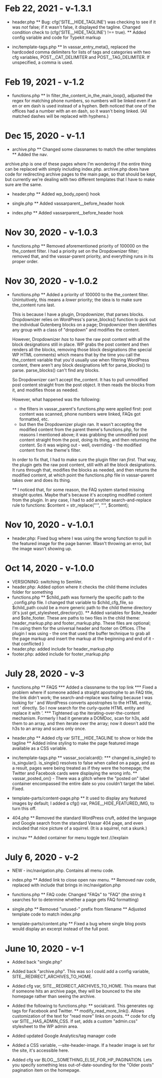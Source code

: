 Feb 22, 2021 - v-1.3.1
======================

* header.php
** Bug: cfg('SITE__HIDE_TAGLINE') was checking to see if it was *not* false; if it wasn't false, it displayed the tagline. Changed condition check to (cfg('SITE__HIDE_TAGLINE') !== true).
** Added config variable and code for Typekit markup

* inc/template-tags.php
** In vassar_entry_meta(), replaced the hardcoded comma delimiters for lists of tags and categories with two cfg variables, POST__CAT_DELIMITER and POST__TAG_DELIMITER. If unspecified, a comma is used.

 

Feb 19, 2021 - v-1.2
====================

* functions.php
** In filter_the_content_in_the_main_loop(), adjusted the regex for matching phone numbers, so numbers will be linked even if an en or em dash is used instead of a hyphen. Beth noticed that one of the offices had a number with an en dash, so it wasn't being linked. (All matched dashes will be replaced with hyphens.)


Dec 15, 2020 - v-1.1
====================

* archive.php
** Changed some classnames to match the other templates
** Added the nav.

archive.php is one of these pages where I'm wondering if the entire thing can be replaced with simply including index.php. archive.php does have code for redirecting archive pages to the main page, so that should be kept, but currently we're dealing with two different templates that I have to make sure are the same.


* header.php
** Added wp_body_open() hook

* single.php
** Added vassarparent__before_header hook

* index.php
** Added vassarparent__before_header hook



Nov 30, 2020 - v-1.0.3
======================

* functions.php
	** Removed aforementioned priority of 100000 on the the_content filter. I had a priority set on the Dropdownizer filter; removed that, and the vassar-parent priority, and everything runs in its proper order.


Nov 30, 2020 - v-1.0.2
======================

* functions.php
	** Added a priority of 100000 to the the_content filter. Unintuitively, this means a *lower* priority; the idea is to make sure the_content runs last.
	
	This is because I have a plugin, Dropdownizer, that parses blocks. Dropdownizer relies on WordPress's parse_blocks() function to pick out the individual Gutenberg blocks on a page; Dropdownizer then identifies any group with a class of "dropdown" and modifies the content. 
	
	However, Dropdownizer *has* to have the raw post content with all the block designations still in place. WP grabs the post content and then renders all the blocks, removing those block designations (the special WP HTML comments) which means that by the time you call the the_content variable that you'd usually use when filtering WordPress content, there aren't any block designations left for parse_blocks() to parse. parse_blocks() can't find any blocks.
	
	So Dropdownizer can't accept the_content. It has to pull unmodified post content straight from the post object. It then reads the blocks from it, and modifies those as needed.
	
	However, what happened was the following:

	- the filters in vassar_parent's functions.php were applied first: post content was scanned, phone numbers were linked, FAQs got formatted, etc.
	- but then the Dropdownizer plugin ran. It wasn't accepting the modified content from the parent theme's functions.php, for the reasons I mentioned above; it was grabbing the unmodified post content straight from the post, doing its thing, and then returning the content. So it was wiping out - well, overriding - the modified content from the theme's filter.

	In order to fix that, I had to make sure the plugin filter ran *first*. That way, the plugin gets the raw post content, still with all the block designations. It runs through that, modifies the blocks as needed, and then returns the modified content, at which point the functions.php file in vassar-parent takes over and does its thing.
	
	** I noticed that, for some reason, the FAQ system started missing straight quotes. Maybe that's because it's accepting modified content from the plugin. In any case, I had to add another search-and-replace rule to functions: $content = str_replace("'", "’", $content);



Nov 10, 2020 - v-1.0.1
======================

* header.php: Fixed bug where I was using the wrong function to pull in the featured image for the page banner. Wasn't throwing an error, but the image wasn't showing up.


Oct 14, 2020 - v-1.0.0
======================

* VERSIONING: switching to SemVer.
* header.php: Added option where it checks the child theme includes folder for something
* functions.php
	** $child_path was formerly the specific path to the _config.php file. I changed that variable to $child_cfg_file, so $child_path could be a more generic path to the child theme directory (it's just get_stylesheet_directory()).
	** Added variables for $site_header and $site_footer. These are paths to two files in the child theme: header_markup.php and footer_markup.php. These files are optional; I'm using them for the universal header and footer on Offices. (The plugin I was using - the one that used the buffer technique to grab all the page markup and insert the markup at the beginning and end of it - that conflicted 
	)
* header.php: added include for header_markup.php
* footer.php: added include for footer_markup.php


July 28, 2020 - v-3
===================

* functions.php
	** FAQS
		*** Added a classname to the top link
		*** Fixed a problem where if someone added a straight apostrophe to an FAQ title, the link didn't work; the search-and-replace was failing because I was looking for ’ and WordPress converts apostrophes to the HTML entity, not ’ directly. So I now search for the curly-quote HTML entity and replace it with ’.
		*** Tightened up the iterating-over-the-content mechanism. Formerly I had it generate a DOMDoc, scan for h3s, add them to an array, and then iterate over the array; now it doesn't add the h3s to an array and scans only once.

* header.php
	** Added cfg var SITE__HIDE_TAGLINE to show or hide the tagline
	** Added inline styling to make the page featured image available as a CSS variable.

* inc/template-tags.php
	** vassar_socialcard():
		*** changed is_single() to is_singular(). is_single() resolves to false when called on a page, and as a result, pages were being treated as if they were the homepage; the Twitter and Facebook cards were displaying the wrong info.
	** vassar_posted_on() - There was a glitch where the "posted on" label container encompassed the entire date so you couldn't target the label. Fixed.

* template-parts/content-page.php
	** It used to display any featured images by default; I added a cfg() var, PAGE__HIDE_FEATURED_IMG, to turn this off.

* 404.php
	** Removed the standard WordPress cruft, added the language and Google search from the standard Vassar 404 page, and even included that nice picture of a squirrel. (It is a squirrel, not a skunk.)


* inc/nav
	** Added container for menu toggle text ///explain


July 6, 2020 - v-2
==================

* NEW - inc/navigation.php. Contains all menu code.
* index.php
	** Added link to close open nav menu.
	** Removed nav code, replaced with include that brings in inc/navigation.php
* functions.php
	** FAQ code: Changed "FAQs" to "FAQ" (the string it searches for to determine whether a page gets FAQ formatting)

* single.php
	** Removed "unused-" prefix from filename
	** Adjusted template code to match index.php

* template-parts/content.php
	** Fixed a bug where single blog posts would display an excerpt instead of the full post.



June 10, 2020 - v-1
===================

* Added back "single.php"
* Added back "archive.php". This was so I could add a config variable, SITE__REDIRECT_ARCHIVES_TO_HOME. 
* Added cfg var, SITE__REDIRECT_ARCHIVES_TO_HOME. This means that if someone hits an archive page, they will be bounced to the site homepage rather than seeing the archive.
* Added the following to functions.php:
	** socialcard. This generates og: tags for Facebook and Twitter.
	** modify_read_more_link(). Allows customization of the text for "read more" links on posts.
	** code for cfg var SITE__HAS_ADMIN_CSS. If set, adds a custom "admin.css" stylesheet to the WP admin area.

* Added updated Google Analytics/tag manager code
* Added a CSS variable, --site-header-image. If a header image is set for the site, it's accessible here.
* Added cfg var BLOG__SOMETHING_ELSE_FOR_HP_PAGINATION. Lets you specify something less out-of-date-sounding for the "Older posts" pagination item on the homepage.


